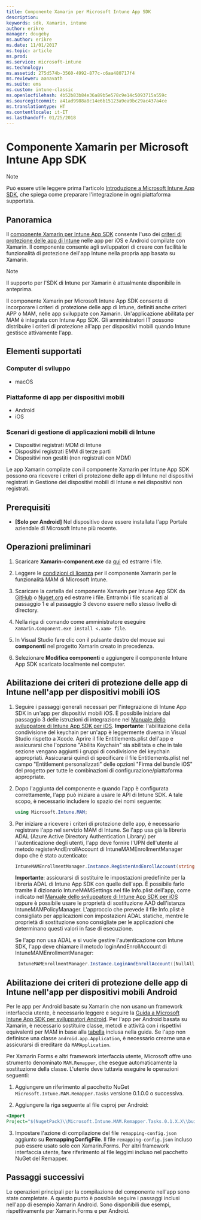```yaml
---
title: Componente Xamarin per Microsoft Intune App SDK
description: 
keywords: sdk, Xamarin, intune
author: erikre
manager: dougeby
ms.author: erikre
ms.date: 11/01/2017
ms.topic: article
ms.prod: 
ms.service: microsoft-intune
ms.technology: 
ms.assetid: 275d574b-3560-4992-877c-c6aa480717f4
ms.reviewer: aanavath
ms.suite: ems
ms.custom: intune-classic
ms.openlocfilehash: 4b52b83b84e36a89b5e578c9e14c5093715a559c
ms.sourcegitcommit: a41ad9988a8c14e6b15123a9ea9bc29ac437a4ce
ms.translationtype: HT
ms.contentlocale: it-IT
ms.lasthandoff: 01/25/2018
---
```

# <a name="microsoft-intune-app-sdk-xamarin-component"></a>Componente Xamarin per Microsoft Intune App SDK

> [!NOTE]
> Può essere utile leggere prima l'articolo [Introduzione a Microsoft Intune App SDK](app-sdk-get-started.md), che spiega come preparare l'integrazione in ogni piattaforma supportata.



## <a name="overview"></a>Panoramica
Il [componente Xamarin per Intune App SDK](https://github.com/msintuneappsdk/intune-app-sdk-xamarin) consente l'uso dei [criteri di protezione delle app di Intune](/intune-classic/deploy-use/protect-app-data-using-mobile-app-management-policies-with-microsoft-intune) nelle app per iOS e Android compilate con Xamarin. Il componente consente agli sviluppatori di creare con facilità le funzionalità di protezione dell'app Intune nella propria app basata su Xamarin.

> [!NOTE]
> Il supporto per l'SDK di Intune per Xamarin è attualmente disponibile in anteprima. 

Il componente Xamarin per Microsoft Intune App SDK consente di incorporare i criteri di protezione delle app di Intune, definiti anche criteri APP o MAM, nelle app sviluppate con Xamarin. Un'applicazione abilitata per MAM è integrata con Intune App SDK. Gli amministratori IT possono distribuire i criteri di protezione all'app per dispositivi mobili quando Intune gestisce attivamente l'app.

## <a name="whats-supported"></a>Elementi supportati

### <a name="developer-machines"></a>Computer di sviluppo
* macOS


### <a name="mobile-app-platforms"></a>Piattaforme di app per dispositivi mobili
* Android
* iOS


### <a name="intune-mobile-application-management-scenarios"></a>Scenari di gestione di applicazioni mobili di Intune

* Dispositivi registrati MDM di Intune
* Dispositivi registrati EMM di terze parti
* Dispositivi non gestiti (non registrati con MDM)

Le app Xamarin compilate con il componente Xamarin per Intune App SDK possono ora ricevere i criteri di protezione delle app di Intune nel dispositivi registrati in Gestione dei dispositivi mobili di Intune e nei dispositivi non registrati.

## <a name="prerequisites"></a>Prerequisiti

* **[Solo per Android]** Nel dispositivo deve essere installata l'app Portale aziendale di Microsoft Intune più recente.

## <a name="get-started"></a>Operazioni preliminari

1.  Scaricare **Xamarin-component.exe** da [qui](https://components.xamarin.com/submit/xpkg) ed estrarre i file.

2. Leggere le [condizioni di licenza](https://components.xamarin.com/license/microsoft.intune.mam) per il componente Xamarin per le funzionalità MAM di Microsoft Intune.

3.  Scaricare la cartella del componente Xamarin per Intune App SDK da [GitHub](https://github.com/msintuneappsdk/intune-app-sdk-xamarin) o [Nuget.org](https://www.nuget.org/profiles/msintuneappsdk) ed estrarre i file. Entrambi i file scaricati al passaggio 1 e al passaggio 3 devono essere nello stesso livello di directory.

4.  Nella riga di comando come amministratore eseguire `Xamarin.Component.exe install <.xam> file`.

5.  In Visual Studio fare clic con il pulsante destro del mouse sui **componenti** nel progetto Xamarin creato in precedenza.

6.  Selezionare **Modifica componenti** e aggiungere il componente Intune App SDK scaricato localmente nel computer.



## <a name="enabling-intune-app-protection-polices-in-your-ios-mobile-app"></a>Abilitazione dei criteri di protezione delle app di Intune nell'app per dispositivi mobili iOS
1.  Seguire i passaggi generali necessari per l'integrazione di Intune App SDK in un'app per dispositivi mobili iOS. È possibile iniziare dal passaggio 3 delle istruzioni di integrazione nel [Manuale dello sviluppatore di Intune App SDK per iOS](app-sdk-ios.md#build-the-sdk-into-your-mobile-app).
    **Importante**: l'abilitazione della condivisione del keychain per un'app è leggermente diversa in Visual Studio rispetto a Xcode. Aprire il file Entitlements.plist dell'app e assicurarsi che l'opzione "Abilita Keychain" sia abilitata e che in tale sezione vengano aggiunti i gruppi di condivisione del keychain appropriati. Assicurarsi quindi di specificare il file Entitlements.plist nel campo "Entitlement personalizzati" delle opzioni "Firma del bundle iOS" del progetto per tutte le combinazioni di configurazione/piattaforma appropriate.
2.  Dopo l'aggiunta del componente e quando l'app è configurata correttamente, l'app può iniziare a usare le API di Intune SDK. A tale scopo, è necessario includere lo spazio dei nomi seguente:

      ```csharp
      using Microsoft.Intune.MAM;
      ```
3.    Per iniziare a ricevere i criteri di protezione delle app, è necessario registrare l'app nel servizio MAM di Intune. Se l'app usa già la libreria ADAL (Azure Active Directory Authentication Library) per l'autenticazione degli utenti, l'app deve fornire l'UPN dell'utente al metodo registerAndEnrollAccount di IntuneMAMEnrollmentManager dopo che è stato autenticato:
      ```csharp
      IntuneMAMEnrollmentManager.Instance.RegisterAndEnrollAccount(string identity);
      ```
      **Importante**: assicurarsi di sostituire le impostazioni predefinite per la libreria ADAL di Intune App SDK con quelle dell'app. È possibile farlo tramite il dizionario IntuneMAMSettings nel file Info.plist dell'app, come indicato nel [Manuale dello sviluppatore di Intune App SDK per iOS](app-sdk-ios.md#configure-settings-for-the-intune-app-sdk) oppure è possibile usare le proprietà di sostituzione AAD dell'istanza IntuneMAMPolicyManager. L'approccio che prevede il file Info.plist è consigliato per applicazioni con impostazioni ADAL statiche, mentre le proprietà di sostituzione sono consigliate per le applicazioni che determinano questi valori in fase di esecuzione. 
      
      Se l'app non usa ADAL e si vuole gestire l'autenticazione con Intune SDK, l'app deve chiamare il metodo loginAndEnrollAccount di IntuneMAMEnrollmentManager:
      ```csharp
       IntuneMAMEnrollmentManager.Instance.LoginAndEnrollAccount([NullAllowed] string identity);
      ```

## <a name="enabling-app-protection-policies-in-your-android-mobile-app"></a>Abilitazione dei criteri di protezione delle app di Intune nell'app per dispositivi mobili Android
Per le app per Android basate su Xamarin che non usano un framework interfaccia utente, è necessario leggere e seguire la [Guida a Microsoft Intune App SDK per sviluppatori Android](app-sdk-android.md). Per l'app per Android basata su Xamarin, è necessario sostituire classe, metodi e attività con i rispettivi equivalenti per MAM in base alla [tabella](app-sdk-android.md#replace-classes-methods-and-activities-with-their-mam-equivalent) inclusa nella guida. Se l'app non definisce una classe `android.app.Application`, è necessario crearne una e assicurarsi di ereditare da `MAMApplication`.

Per Xamarin Forms e altri framework interfaccia utente, Microsoft offre uno strumento denominato `MAM.Remapper`, che esegue automaticamente la sostituzione della classe. L'utente deve tuttavia eseguire le operazioni seguenti:

1.  Aggiungere un riferimento al pacchetto NuGet `Microsoft.Intune.MAM.Remapper.Tasks` versione 0.1.0.0 o successiva.

2.  Aggiungere la riga seguente al file csproj per Android:
  ```xml
  <Import
  Project="$(NugetPack)\\Microsoft.Intune.MAM.Remapper.Tasks.0.1.X.X\\build\\MonoAndroid10\\Microsoft.Intune.MAM.Remapper.targets" />
  ```

3.  Impostare l'azione di compilazione del file `remapping-config.json` aggiunto su **RemappingConfigFile**. Il file `remapping-config.json` incluso può essere usato solo con Xamarin.Forms. Per altri framework interfaccia utente, fare riferimento al file leggimi incluso nel pacchetto NuGet del Remapper.

## <a name="next-steps"></a>Passaggi successivi

Le operazioni principali per la compilazione del componente nell'app sono state completate. A questo punto è possibile seguire i passaggi inclusi nell'app di esempio Xamarin Android. Sono disponibili due esempi, rispettivamente per Xamarin.Forms e per Android.
